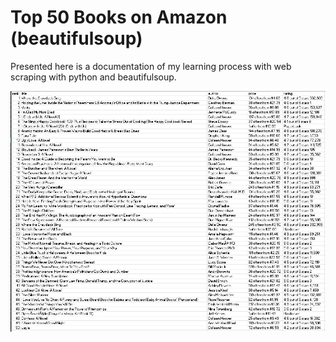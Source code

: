 # Top 50 Books on Amazon (beautifulsoup)
Presented here is a documentation of my learning process with web scraping with python and beautifulsoup. 

![Top 50 Books](top50_books_bestsellers.jpg)

